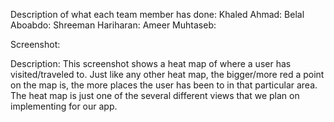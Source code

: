 Description of what each team member has done:
  Khaled Ahmad:
  Belal Aboabdo:
  Shreeman Hariharan:
  Ameer Muhtaseb:
  
Screenshot:

Description:
  This screenshot shows a heat map of where a user has visited/traveled to. Just like any other heat map, the bigger/more red
  a point on the map is, the more places the user has been to in that particular area. The heat map is just one of the several
  different views that we plan on implementing for our app.

